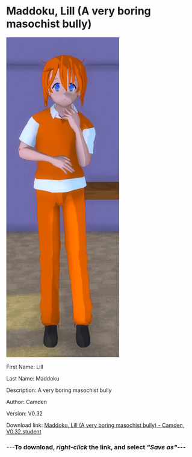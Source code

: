 # Maddoku, Lill (A very boring masochist bully)

<img src = "https://raw.githubusercontent.com/Arbiter1223/Daigaku-Gurashi-Custom-Students/master/Students/Files/Maddoku%2C%20Lill%20(A%20very%20boring%20masochist%20bully).png">

First Name: Lill

Last Name: Maddoku

Description: A very boring masochist bully

Author: Camden

Version: V0.32

Download link: <a href="https://raw.githubusercontent.com/Arbiter1223/Daigaku-Gurashi-Custom-Students/master/Students/Files/Maddoku%2C%20Lill%20(A%20very%20boring%20masochist%20bully)%20-%20Camden%2C%20V0.32.student">Maddoku, Lill (A very boring masochist bully) - Camden, V0.32.student</a>

### ---**To download, _right-click_ the link, and select _"Save as"_**---
